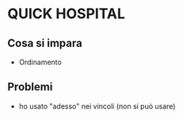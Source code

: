# QUICK HOSPITAL

## Cosa si impara
  + Ordinamento

## Problemi
  + ho usato "adesso" nei vincoli (non si può usare)
